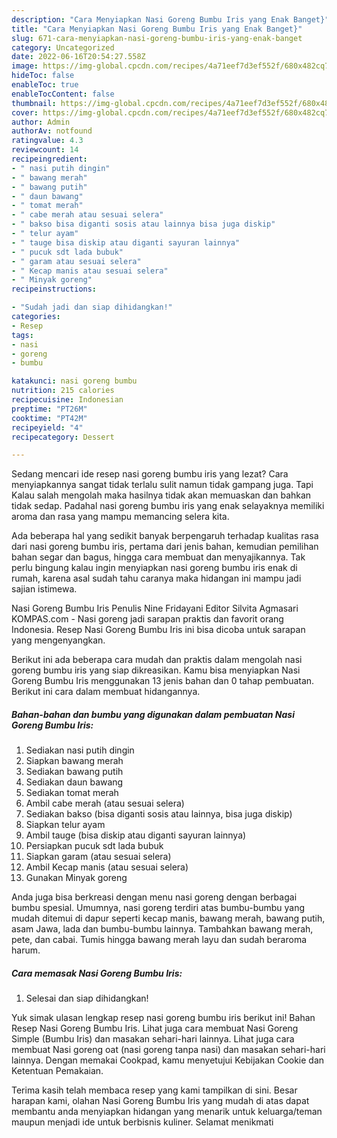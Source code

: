 ```yaml
---
description: "Cara Menyiapkan Nasi Goreng Bumbu Iris yang Enak Banget}"
title: "Cara Menyiapkan Nasi Goreng Bumbu Iris yang Enak Banget}"
slug: 671-cara-menyiapkan-nasi-goreng-bumbu-iris-yang-enak-banget
category: Uncategorized
date: 2022-06-16T20:54:27.558Z
image: https://img-global.cpcdn.com/recipes/4a71eef7d3ef552f/680x482cq70/nasi-goreng-bumbu-iris-foto-resep-utama.jpg
hideToc: false
enableToc: true
enableTocContent: false
thumbnail: https://img-global.cpcdn.com/recipes/4a71eef7d3ef552f/680x482cq70/nasi-goreng-bumbu-iris-foto-resep-utama.jpg
cover: https://img-global.cpcdn.com/recipes/4a71eef7d3ef552f/680x482cq70/nasi-goreng-bumbu-iris-foto-resep-utama.jpg
author: Admin
authorAv: notfound
ratingvalue: 4.3
reviewcount: 14
recipeingredient:
- " nasi putih dingin"
- " bawang merah"
- " bawang putih"
- " daun bawang"
- " tomat merah"
- " cabe merah atau sesuai selera"
- " bakso bisa diganti sosis atau lainnya bisa juga diskip"
- " telur ayam"
- " tauge bisa diskip atau diganti sayuran lainnya"
- " pucuk sdt lada bubuk"
- " garam atau sesuai selera"
- " Kecap manis atau sesuai selera"
- " Minyak goreng"
recipeinstructions:

- "Sudah jadi dan siap dihidangkan!"
categories:
- Resep
tags:
- nasi
- goreng
- bumbu

katakunci: nasi goreng bumbu 
nutrition: 215 calories
recipecuisine: Indonesian
preptime: "PT26M"
cooktime: "PT42M"
recipeyield: "4"
recipecategory: Dessert

---
```



Sedang mencari ide resep nasi goreng bumbu iris yang lezat? Cara menyiapkannya sangat tidak terlalu sulit namun tidak gampang juga. Tapi Kalau salah mengolah maka hasilnya tidak akan memuaskan dan bahkan tidak sedap. Padahal nasi goreng bumbu iris yang enak selayaknya memiliki aroma dan rasa yang mampu memancing selera kita.


Ada beberapa hal yang sedikit banyak berpengaruh terhadap kualitas rasa dari nasi goreng bumbu iris, pertama dari jenis bahan, kemudian pemilihan bahan segar dan bagus, hingga cara membuat dan menyajikannya. Tak perlu bingung kalau ingin menyiapkan nasi goreng bumbu iris enak di rumah, karena asal sudah tahu caranya maka hidangan ini mampu jadi sajian istimewa.

Nasi Goreng Bumbu Iris Penulis Nine Fridayani Editor Silvita Agmasari KOMPAS.com - Nasi goreng jadi sarapan praktis dan favorit orang Indonesia. Resep Nasi Goreng Bumbu Iris ini bisa dicoba untuk sarapan yang mengenyangkan.


Berikut ini ada beberapa cara mudah dan praktis dalam mengolah nasi goreng bumbu iris yang siap dikreasikan. Kamu bisa menyiapkan Nasi Goreng Bumbu Iris menggunakan 13 jenis bahan dan 0 tahap pembuatan. Berikut ini cara dalam membuat hidangannya.

<!--inarticleads1-->

##### Bahan-bahan dan bumbu yang digunakan dalam pembuatan Nasi Goreng Bumbu Iris:

1. Sediakan  nasi putih dingin
1. Siapkan  bawang merah
1. Sediakan  bawang putih
1. Sediakan  daun bawang
1. Sediakan  tomat merah
1. Ambil  cabe merah (atau sesuai selera)
1. Sediakan  bakso (bisa diganti sosis atau lainnya, bisa juga diskip)
1. Siapkan  telur ayam
1. Ambil  tauge (bisa diskip atau diganti sayuran lainnya)
1. Persiapkan  pucuk sdt lada bubuk
1. Siapkan  garam (atau sesuai selera)
1. Ambil  Kecap manis (atau sesuai selera)
1. Gunakan  Minyak goreng


Anda juga bisa berkreasi dengan menu nasi goreng dengan berbagai bumbu spesial. Umumnya, nasi goreng terdiri atas bumbu-bumbu yang mudah ditemui di dapur seperti kecap manis, bawang merah, bawang putih, asam Jawa, lada dan bumbu-bumbu lainnya. Tambahkan bawang merah, pete, dan cabai. Tumis hingga bawang merah layu dan sudah beraroma harum. 

<!--inarticleads2-->

##### Cara memasak Nasi Goreng Bumbu Iris:


1. Selesai dan siap dihidangkan!

Yuk simak ulasan lengkap resep nasi goreng bumbu iris berikut ini! Bahan Resep Nasi Goreng Bumbu Iris. Lihat juga cara membuat Nasi Goreng Simple (Bumbu Iris) dan masakan sehari-hari lainnya. Lihat juga cara membuat Nasi goreng oat (nasi goreng tanpa nasi) dan masakan sehari-hari lainnya. Dengan memakai Cookpad, kamu menyetujui Kebijakan Cookie dan Ketentuan Pemakaian. 

Terima kasih telah membaca resep yang kami tampilkan di sini. Besar harapan kami, olahan Nasi Goreng Bumbu Iris yang mudah di atas dapat membantu anda menyiapkan hidangan yang menarik untuk keluarga/teman maupun menjadi ide untuk berbisnis kuliner. Selamat menikmati
